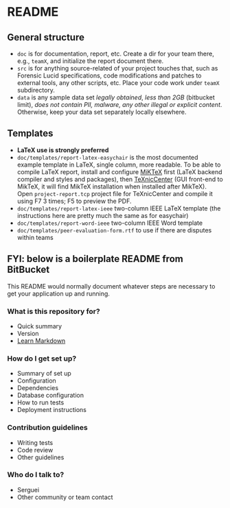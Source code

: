 # README #

## General structure ##

* `doc` is for documentation, report, etc. Create a dir for your team there, e.g., `teamX`, and initialize the report document there.
* `src` is for anything source-related of your project touches that, such as Forensic Lucid specifications, code modifications and patches to external tools, any other scripts, etc. Place your code work under `teamX` subdirectory.
* `data` is any sample data set *legally obtained*, *less than 2GB* (bitbucket limit), *does not contain PII, malware, any other illegal or explicit content*. Otherwise, keep your data set separately locally elsewhere.

## Templates ##

* **LaTeX use is strongly preferred**
* `doc/templates/report-latex-easychair` is the most documented example template in LaTeX, single column, more readable. To be able to compile LaTeX report, install and configure [MiKTeX](http://miktex.org) first (LaTeX backend compiler and styles and packages), then [TeXnicCenter](http://texniccenter.org) (GUI front-end to MikTeX, it will find MikTeX installation when installed after MikTeX). Open `project-report.tcp` project file for TeXnicCenter and compile it using F7 3 times; F5 to preview the PDF.
* `doc/templates/report-latex-ieee` two-column IEEE LaTeX template (the instructions here are pretty much the same as for easychair) 
* `doc/templates/report-word-ieee` two-column IEEE Word template
* `doc/templates/peer-evaluation-form.rtf` to use if there are disputes within teams

## FYI: below is a boilerplate README from BitBucket ##

This README would normally document whatever steps are necessary to get your application up and running.

### What is this repository for? ###

* Quick summary
* Version
* [Learn Markdown](https://bitbucket.org/tutorials/markdowndemo)

### How do I get set up? ###

* Summary of set up
* Configuration
* Dependencies
* Database configuration
* How to run tests
* Deployment instructions

### Contribution guidelines ###

* Writing tests
* Code review
* Other guidelines

### Who do I talk to? ###

* Serguei
* Other community or team contact